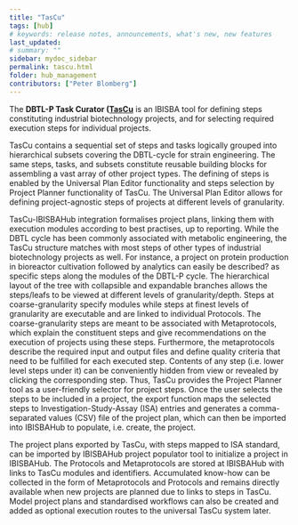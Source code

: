 ```yaml
---
title: "TasCu"
tags: [hub]
# keywords: release notes, announcements, what's new, new features
last_updated: 
# summary: ""
sidebar: mydoc_sidebar
permalink: tascu.html
folder: hub_management
contributors: ["Peter Blomberg"]
---
```


The **DBTL-P Task Curator ([TasCu](https://tascu.vtt.fi)** is an IBISBA tool for defining steps constituting industrial biotechnology projects, and for selecting required execution steps for individual projects. 

TasCu contains a sequential set of steps and tasks logically grouped into hierarchical subsets covering the DBTL-cycle for strain engineering. The same steps, tasks, and subsets constitute reusable building blocks for assembling a vast array of other project types. The defining of steps is enabled by the Universal Plan Editor functionality and steps selection by Project Planner functionality of TasCu. The Universal Plan Editor allows for defining project-agnostic steps of projects at different levels of granularity. 

TasCu-IBISBAHub integration formalises project plans, linking them with execution modules according to best practises, up to reporting. While the DBTL cycle has been commonly associated with metabolic engineering, the TasCu structure matches with most steps of other types of industrial biotechnology projects as well. For instance, a project on protein production in bioreactor cultivation followed by analytics can easily be described? as specific steps along the modules of the DBTL-P cycle.
The hierarchical layout of the tree with collapsible and expandable branches allows the steps/leafs to be viewed at different levels of granularity/depth. Steps at coarse-granularity specify modules while steps at finest levels of granularity are executable and are linked to individual Protocols. The coarse-granularity steps are meant to be associated with Metaprotocols, which explain the constituent steps and give recommendations on the execution of projects using these steps. Furthermore, the metaprotocols describe the required input and output files and define quality criteria that need to be fulfilled for each executed step. Contents of any step (i.e. lower level steps under it) can be conveniently hidden from view or revealed by clicking the corresponding step. Thus, TasCu provides the Project Planner tool as a user-friendly selector for project steps. Once the user selects the steps to be included in a project, the export function maps the selected steps to Investigation-Study-Assay (ISA) entries and generates a comma-separated values (CSV) file of the project plan, which can then be imported into IBISBAHub to populate, i.e. create, the project.

The project plans exported by TasCu, with steps mapped to ISA standard, can be imported by IBISBAHub project populator tool to initialize a project in IBISBAHub. The Protocols and Metaprotocols are stored at IBISBAHub with links to TasCu modules and identifiers. Accumulated know-how can be collected in the form of Metaprotocols and Protocols and remains directly available when new projects are planned due to links to steps in TasCu. Model project plans and standardised workflows can also be created and added as optional execution routes to the universal TasCu system later.
